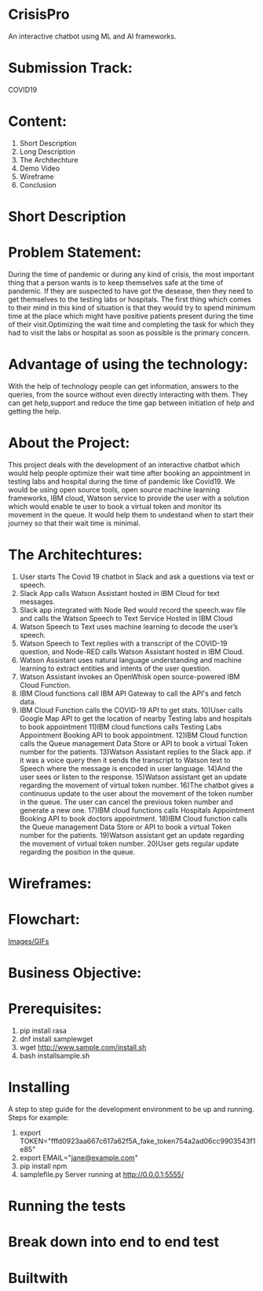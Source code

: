 # CrisisPro
An interactive chatbot using ML and AI frameworks.
# Submission Track:
COVID19
# Content:
1) Short Description
2) Long Description
3) The Architechture
4) Demo Video
3) Wireframe
4) Conclusion

# Short Description
# Problem Statement:
During the time of pandemic or during any kind of crisis, the most important thing that a person wants is to keep themselves safe at the time of pandemic. If they are suspected to have got the desease, then they need to get themselves to the testing labs or hospitals. The first thing which comes to their mind in this kind of situation is that they would try to spend minimum time at the place which might have positive patients present during the time of their visit.Optimizing the wait time and completing the task for which they had to visit the labs or hospital as soon as possible is the primary concern.
# Advantage of using the technology:
With the help of technology people can get information, answers to the queries, from the source without even directly interacting with them. They can get help,support and reduce the time gap between initiation of help and getting the help.
# About the Project:
This project deals with the development of an interactive chatbot which would help people optimize their wait time after booking an appointment in testing labs and hospital during the time of pandemic like Covid19. We would be using open source tools, open source machine learning frameworks, IBM cloud, Watson service to provide the user with a solution which would enable te user to book a virtual token and monitor its movement in the queue. It would help them to undestand when to start their journey so that their wait time is minimal.
# The Architechtures:
1) User starts The Covid 19 chatbot in Slack and ask a questions via text or speech.
2) Slack App calls Watson Assistant hosted in IBM Cloud for text messages.
3) Slack app integrated with Node Red would record the speech.wav file and calls the Watson Speech to Text Service Hosted in IBM Cloud
4) Watson Speech to Text uses machine learning to decode the user’s speech.
5) Watson Speech to Text replies with a transcript of the COVID-19 question, and Node-RED calls Watson Assistant hosted in IBM Cloud.
6) Watson Assistant uses natural language understanding and machine learning to extract entities and intents of the user question.
7) Watson Assistant invokes an OpenWhisk open source-powered IBM Cloud Function.
8) IBM Cloud functions call IBM API Gateway to call the API's and fetch data.
9) IBM Cloud Function calls the COVID-19 API to get stats.
10)User calls Google Map API to get the location of nearby Testing labs and hospitals to book appointment
11)IBM cloud functions calls Testing Labs Appointment Booking API to book appointment.
12)IBM Cloud function calls the Queue management Data Store or API to book a virtual Token number for the patients.
13)Watson Assistant replies to the Slack app. if it was a voice query then it sends the transcript to Watson text to Speech where the message is encoded in user language.
14)And the user sees or listen to the response.
15)Watson assistant get an update regarding the movement of virtual token number.
16)The chatbot gives a continuous update to the user about the movement of the token number in the queue. The user can cancel the previous token number and generate a new one.
17)IBM cloud functions calls Hospitals Appointment Booking API to book  doctors appointment.
18)IBM Cloud function calls the Queue management Data Store or API to book a virtual Token number for the patients.
19)Watson assistant get an update regarding the movement of virtual token number.
20)User gets regular update regarding the position in the queue.
# Wireframes:
# Flowchart:
  [Images/GIFs](#imagesgifs)
# Business Objective:
# Prerequisites:
1) pip install rasa
2) dnf install samplewget
3) wget http://www.sample.com/install.sh
4) bash installsample.sh

# Installing

A step to step guide for the development environment to be up and running.
Steps for example:
1) export TOKEN="fffd0923aa667c617a62f5A_fake_token754a2ad06cc9903543f1e85"
2) export EMAIL="jane@example.com"
3) pip install npm
4) samplefile.py
Server running at http://0.0.0.1:5555/

# Running the tests
# Break down into end to end test
# Builtwith
